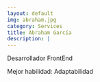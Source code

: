 ```yaml
---
layout: default
img: abraham.jpg
category: Services
title: Abraham García
description: |
---
```

Desarrollador FrontEnd

Mejor habilidad: Adaptabilidad
